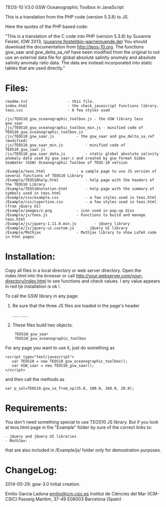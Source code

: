TEOS-10 V3.0 GSW Oceanographic Toolbox in JavaScript

This is a translation from the PHP code (version 5.3.8) to JS.

Here the quotes of the PHP based code:

"This is a translation of the C code into PHP (version 5.3.8) by
Susanne Feistel, IOW 2013, (susanne.feistel@io-warnemuende.de)
You should download the documentation from http://teos-10.org.
The functions gsw_saar and gsw_delta_sa_ref
have been modified from the original to not use an external
data file for global absolute salinity anomaly and absolute
salinity anomaly ratio data. The data are instead incorporated
into static tables that are used directly."

Files:
======

    readme.txt					- this file.
    index.html					- the check javascript functions library.
    teos.css					- A few styles used
    
    /js/TEOS10_gsw_oceanographic_toolbox.js	- the GSW library less gsw_saar
    /js/TEOS10_gsw_oceanographic_toolbox_min.js	- minified code of TEOS10_gsw_oceanographic_toolbox.js
    /js/TEOS10_gsw_saar.js			- the gsw_saar and gsw_delta_sa_ref (modified)
    /js/TEOS10_gsw_saar_min.js			- minified code of TEOS10_gsw_saar.js
    /js/TEOS10_gsw_saar_data.js			- static global absolute salinity anomaly data used by gsw_saar.c and created by gsw_format Gibbs SeaWater (GSW) Oceanographic Toolbox of TEOS-10 version
    
    /Example/teos.html				- a sample page to use JS version of several functions of TEOS10 Library
    /Example/TEOS10help.html			- help page with the headers of the TEOS10 Library
    /Example/TEOS10notation.html		- help page with the summary of symbols used in teos.html
    /Example/css/example.css			- a few styles used in teos.html
    /Example/css/cupertino.css			- a few styles used in teos.html (from jQuery UI)
    /Example/images/x.png			- icon used in pop-up divs
    /Example/js/teos.js				- Functions to build and manage teos.html
    /Example/js/jquery-1.11.0.min.js		- jQuery library
    /Example/js/jquery-ui.custom.js		- jQuery UI library
    /Example/Mathjax				- Mathjax library to show LaTeX code in html pages
						
Installation:
==========

Copy all files in a local directory or web server directory.
Open the index.html into the browser or call http://your.webserver.com/your-directory/index.html
to see functions and check values. I any value appears in red tje installation is ok !.

To call the GSW library in any page:
 1) Be sure that the three JS files are loaded in the page's header
 
    <head>
	.....
     <script src="./js/TEOS10_gsw_saar_data.js"></script>                 <!-- Data Tables --->
     <script src="./js/TEOS10_gsw_oceanographic_toolbox_min.js"></script> <!-- TEOS Toolbox --->
     <script src="./js/TEOS10_gsw_saar_min.js"></script>                  <!-- GSW_saar --->
	......
    </head> 
	
 2) These files build two objects:

         TEOS10_gsw_saar
         TEOS10_gsw_oceanographic_toolbox

For any page you want to use it, just do something as 

    <script type="text/javascript">
       var TEOS10 = new TEOS10_gsw_oceanographic_toolbox();
       var GSW_saar = new TEOS10_gsw_saar(); 
    </script>

and then call the methods as

    var p_sal=TEOS10.gsw_sa_from_sp(35.0, 100.0, 260.0, 20.0);

Requirements:
========

You don't need something special to use TEOS10 JS library. But if you
look at teos.html page in the "Example" folder by sure of the correct links
to:

    - jQuery and jQuery UI libraries
    - MathJax:

that are also included in /Example/js/ folder only for demostration purposes.

ChangeLog:
=======

2014-05-29:	gsw-3.0 Initial creation.

Emilio García Ladona <emilio@icm.csic.es>
Institut de Ciències del Mar (ICM-CSIC)
Passeig Marítim, 37-49
E08003 Barcelona (Spain)

